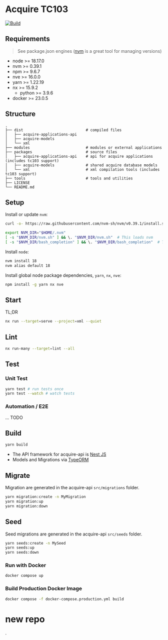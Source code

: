# Acquire TC103

[![Build](https://github.com/sureifylabs/acquire_tc103/actions/workflows/build.yml/badge.svg)](https://github.com/sureifylabs/acquire_tc103/actions/workflows/build.yml)

## Requirements

> See package.json engines
> ([nvm](https://github.com/nvm-sh/nvm) is a great tool for managing versions)

- node >= 18.17.0
- nvm >= 0.39.1
- npm >= 9.6.7
- nve >= 16.0.0
- yarn >= 1.22.19
- nx >= 15.9.2
  - python >= 3.9.6
- docker >= 23.0.5

## Structure

    .
    ├── dist                            # compiled files
    │   ├── acquire-applications-api
    │   ├── acquire-models
    │   └── xml
    ├── modules                         # modules or external applications
    ├── packages                        # source files
    │   ├── acquire-applications-api    # api for acquire applications (includes tc103 support)
    │   ├── acquire-models              # shared acquire database models
    │   └── xml                         # xml compilation tools (includes tc103 support)
    ├── tools                           # tools and utilities
    ├── LICENSE
    └── README.md

## Setup

Install or update `nvm`:

```bash
curl -o- https://raw.githubusercontent.com/nvm-sh/nvm/v0.39.1/install.sh | bash

export NVM_DIR="$HOME/.nvm"
[ -s "$NVM_DIR/nvm.sh" ] && \. "$NVM_DIR/nvm.sh"  # This loads nvm
[ -s "$NVM_DIR/bash_completion" ] && \. "$NVM_DIR/bash_completion"  # This loads nvm bash_completion
```

Install `node`:

```bash
nvm install 18
nvm alias default 18
```

Install global node package dependencies, `yarn`, `nx`, `nve`:

```bash
npm install -g yarn nx nve
```

## Start

TL;DR

```bash
nx run --target=serve --project=xml --quiet
```

## Lint

```bash
nx run-many --target=lint --all
```

## Test

### Unit Test

```bash
yarn test # run tests once
yarn test --watch # watch tests
```

### Automation / E2E

... TODO

## Build

```bash
yarn build
```

- The API framework for acquire-api is [Nest JS](https://docs.nestjs.com/)
- Models and Migrations via [TypeORM](https://typeorm.io/)

## Migrate

Migration are generated in the acquire-api `src/migrations` folder.

```bash
yarn migration:create -n MyMigration
yarn migration:up
yarn migration:down
```

## Seed

Seed migrations are generated in the acquire-api `src/seeds` folder.

```bash
yarn seeds:create -n MySeed
yarn seeds:up
yarn seeds:down
```

<!-- ts-node --project=tsconfig.base.json ./node_modules/typeorm/cli.js -->

### Run with Docker

```bash
docker compose up
```

### Build Production Docker Image

```bash
docker compose -f docker-compose.production.yml build
```

# new repo

.
